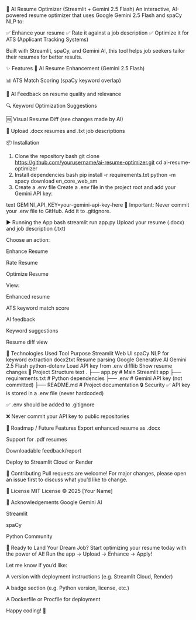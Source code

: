 📄 AI Resume Optimizer (Streamlit + Gemini 2.5 Flash)
An interactive, AI-powered resume optimizer that uses Google Gemini 2.5 Flash and spaCy NLP to:

✅ Enhance your resume
✅ Rate it against a job description
✅ Optimize it for ATS (Applicant Tracking Systems)

Built with Streamlit, spaCy, and Gemini AI, this tool helps job seekers tailor their resumes for better results.

✨ Features
🧠 AI Resume Enhancement (Gemini 2.5 Flash)

📊 ATS Match Scoring (spaCy keyword overlap)

🤖 AI Feedback on resume quality and relevance

🔍 Keyword Optimization Suggestions

🆚 Visual Resume Diff (see changes made by AI)

📄 Upload .docx resumes and .txt job descriptions

📦 Installation
1. Clone the repository
bash
git clone https://github.com/yourusername/ai-resume-optimizer.git
cd ai-resume-optimizer
2. Install dependencies
bash
pip install -r requirements.txt
python -m spacy download en_core_web_sm
3. Create a .env file
Create a .env file in the project root and add your Gemini API key:

text
GEMINI_API_KEY=your-gemini-api-key-here
🔐 Important: Never commit your .env file to GitHub. Add it to .gitignore.

▶️ Running the App
bash
streamlit run app.py
Upload your resume (.docx) and job description (.txt)

Choose an action:

Enhance Resume

Rate Resume

Optimize Resume

View:

Enhanced resume

ATS keyword match score

AI feedback

Keyword suggestions

Resume diff view

🧠 Technologies Used
Tool	Purpose
Streamlit	Web UI
spaCy	NLP for keyword extraction
docx2txt	Resume parsing
Google Generative AI	Gemini 2.5 Flash
python-dotenv	Load API key from .env
difflib	Show resume changes
📁 Project Structure
text
.
├── app.py               # Main Streamlit app
├── requirements.txt     # Python dependencies
├── .env                 # Gemini API key (not committed)
├── README.md            # Project documentation
🔒 Security
✅ API key is stored in a .env file (never hardcoded)

✅ .env should be added to .gitignore

❌ Never commit your API key to public repositories

📌 Roadmap / Future Features
 Export enhanced resume as .docx

 Support for .pdf resumes

 Downloadable feedback/report

 Deploy to Streamlit Cloud or Render

🤝 Contributing
Pull requests are welcome! For major changes, please open an issue first to discuss what you’d like to change.

📄 License
MIT License © 2025 [Your Name]

🙌 Acknowledgements
Google Gemini AI

Streamlit

spaCy

Python Community

🚀 Ready to Land Your Dream Job?
Start optimizing your resume today with the power of AI!
Run the app → Upload → Enhance → Apply!

Let me know if you’d like:

A version with deployment instructions (e.g. Streamlit Cloud, Render)

A badge section (e.g. Python version, license, etc.)

A Dockerfile or Procfile for deployment

Happy coding! 🚀
